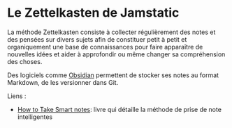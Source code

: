  # Le Zettelkasten de Jamstatic
 
 La méthode Zettelkasten consiste à collecter régulièrement des notes et des pensées sur divers sujets afin de constituer petit à petit et organiquement une base de connaissances pour faire apparaître de nouvelles idées et aider à approfondir ou même changer sa compréhension des choses.
 
 Des logiciels comme [Obsidian](https://obsidian.md) permettent de stocker ses notes au format Markdown, de les versionner dans Git.

Liens :  
- [How to Take Smart notes](https://takesmartnotes.com/): livre qui détaille la méthode de prise de note intelligentes